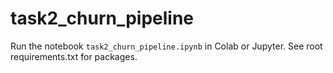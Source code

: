 # task2_churn_pipeline

Run the notebook `task2_churn_pipeline.ipynb` in Colab or Jupyter. See root requirements.txt for packages.